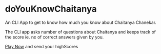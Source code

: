# doYouKnowChaitanya

An CLI App to get to know how much you know about Chaitanya Chanekar.

The CLI app asks number of questions about Chaitanya and keeps track of the score ie. no of correct answers given by you.

[Play Now](https://repl.it/@ChaitanyaCodes/doYouKnowChaitanya?embed=1output=1#index.js)
and send your highScores